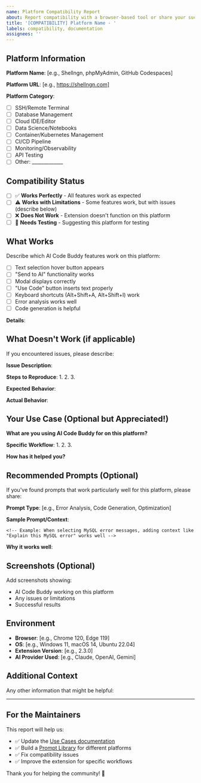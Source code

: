 ```yaml
---
name: Platform Compatibility Report
about: Report compatibility with a browser-based tool or share your successful use case
title: '[COMPATIBILITY] Platform Name - '
labels: compatibility, documentation
assignees: ''
---
```


## Platform Information

**Platform Name**: [e.g., Shellngn, phpMyAdmin, GitHub Codespaces]

**Platform URL**: [e.g., https://shellngn.com]

**Platform Category**:
- [ ] SSH/Remote Terminal
- [ ] Database Management
- [ ] Cloud IDE/Editor
- [ ] Data Science/Notebooks
- [ ] Container/Kubernetes Management
- [ ] CI/CD Pipeline
- [ ] Monitoring/Observability
- [ ] API Testing
- [ ] Other: _____________

## Compatibility Status

- [ ] ✅ **Works Perfectly** - All features work as expected
- [ ] ⚠️ **Works with Limitations** - Some features work, but with issues (describe below)
- [ ] ❌ **Does Not Work** - Extension doesn't function on this platform
- [ ] 🧪 **Needs Testing** - Suggesting this platform for testing

## What Works

Describe which AI Code Buddy features work on this platform:

- [ ] Text selection hover button appears
- [ ] "Send to AI" functionality works
- [ ] Modal displays correctly
- [ ] "Use Code" button inserts text properly
- [ ] Keyboard shortcuts (Alt+Shift+A, Alt+Shift+I) work
- [ ] Error analysis works well
- [ ] Code generation is helpful

**Details**:
<!-- Describe your experience -->

## What Doesn't Work (if applicable)

If you encountered issues, please describe:

**Issue Description**:
<!-- What happened? -->

**Steps to Reproduce**:
1.
2.
3.

**Expected Behavior**:
<!-- What should have happened? -->

**Actual Behavior**:
<!-- What actually happened? -->

## Your Use Case (Optional but Appreciated!)

**What are you using AI Code Buddy for on this platform?**
<!-- e.g., "Debugging MySQL queries in phpMyAdmin", "Analyzing log files in Shellngn SSH terminal" -->

**Specific Workflow**:
1.
2.
3.

**How has it helped you?**
<!-- Share your success story! This helps us create better documentation -->

## Recommended Prompts (Optional)

If you've found prompts that work particularly well for this platform, please share:

**Prompt Type**: [e.g., Error Analysis, Code Generation, Optimization]

**Sample Prompt/Context**:
```
<!-- Example: When selecting MySQL error messages, adding context like "Explain this MySQL error" works well -->
```

**Why it works well**:
<!-- Explanation -->

## Screenshots (Optional)

Add screenshots showing:
- AI Code Buddy working on this platform
- Any issues or limitations
- Successful results

<!-- Drag and drop images here -->

## Environment

- **Browser**: [e.g., Chrome 120, Edge 119]
- **OS**: [e.g., Windows 11, macOS 14, Ubuntu 22.04]
- **Extension Version**: [e.g., 2.3.0]
- **AI Provider Used**: [e.g., Claude, OpenAI, Gemini]

## Additional Context

Any other information that might be helpful:

---

## For the Maintainers

This report will help us:
- ✅ Update the [Use Cases documentation](https://github.com/Apra-Labs/ai-code-buddy/blob/main/docs-site/use-cases.html)
- ✅ Build a [Prompt Library](https://github.com/Apra-Labs/ai-code-buddy/blob/main/docs-site/prompt-library.html) for different platforms
- ✅ Fix compatibility issues
- ✅ Improve the extension for specific workflows

Thank you for helping the community! 🎉
